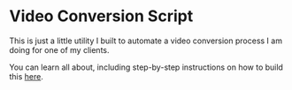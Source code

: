 # Video Conversion Script

This is just a little utility I built to automate a video conversion process I am doing for one of my clients.

You can learn all about, including step-by-step instructions on how to build this [here](https://dev.to/alexstandiford/batch-video-editing-with-node-js-5ada).
